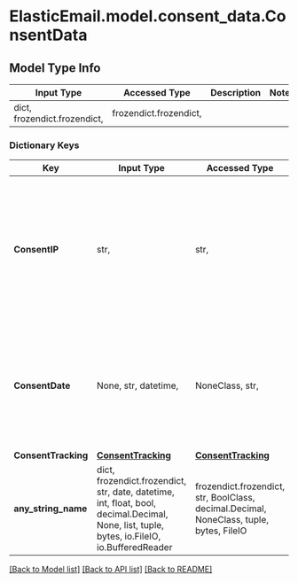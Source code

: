 # ElasticEmail.model.consent_data.ConsentData

## Model Type Info
Input Type | Accessed Type | Description | Notes
------------ | ------------- | ------------- | -------------
dict, frozendict.frozendict,  | frozendict.frozendict,  |  | 

### Dictionary Keys
Key | Input Type | Accessed Type | Description | Notes
------------ | ------------- | ------------- | ------------- | -------------
**ConsentIP** | str,  | str,  | IP address of consent to send this contact(s) your email. If not provided your current public IP address is used for consent. | [optional] 
**ConsentDate** | None, str, datetime,  | NoneClass, str,  | Date of consent to send this contact(s) your email. If not provided current date is used for consent. | [optional] value must conform to RFC-3339 date-time
**ConsentTracking** | [**ConsentTracking**](ConsentTracking.md) | [**ConsentTracking**](ConsentTracking.md) |  | [optional] 
**any_string_name** | dict, frozendict.frozendict, str, date, datetime, int, float, bool, decimal.Decimal, None, list, tuple, bytes, io.FileIO, io.BufferedReader | frozendict.frozendict, str, BoolClass, decimal.Decimal, NoneClass, tuple, bytes, FileIO | any string name can be used but the value must be the correct type | [optional]

[[Back to Model list]](../../README.md#documentation-for-models) [[Back to API list]](../../README.md#documentation-for-api-endpoints) [[Back to README]](../../README.md)

